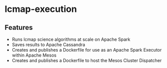 # lcmap-execution
## Features
- Runs lcmap science algorithms at scale on Apache Spark
- Saves results to Apache Cassandra
- Creates and publishes a Dockerfile for use as an Apache Spark Executor within Apache Mesos
- Creates and publishes a Dockerfile to host the Mesos Cluster Dispatcher
